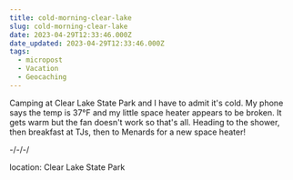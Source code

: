 ```yaml
---
title: cold-morning-clear-lake
slug: cold-morning-clear-lake
date: 2023-04-29T12:33:46.000Z
date_updated: 2023-04-29T12:33:46.000Z
tags: 
  - micropost
  - Vacation
  - Geocaching
---
```


Camping at Clear Lake State Park and I have to admit it's cold.  My phone says the temp is 37°F and my little space heater appears to be broken.  It gets warm but the fan doesn't work so that's all.  Heading to the shower, then breakfast at TJs, then to Menards for a new space heater!

-/-/-/

location: Clear Lake State Park
